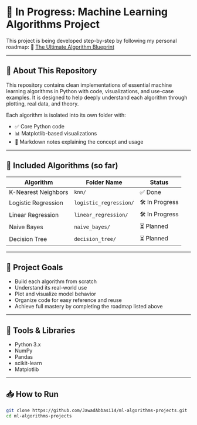 # 🚧 In Progress: Machine Learning Algorithms Project

This project is being developed step-by-step by following my personal roadmap:
🎯 [The Ultimate Algorithm Blueprint](https://jawadabbasi14.github.io/the-ultimate-algorithm-blueprint/)

---

## 📘 About This Repository

This repository contains clean implementations of essential machine learning algorithms in Python with code, visualizations, and use-case examples. It is designed to help deeply understand each algorithm through plotting, real data, and theory.

Each algorithm is isolated into its own folder with:
- ✅ Core Python code
- 📊 Matplotlib-based visualizations
- 🧠 Markdown notes explaining the concept and usage

---

## 📂 Included Algorithms (so far)

| Algorithm            | Folder Name         | Status     |
|----------------------|---------------------|------------|
| K-Nearest Neighbors  | `knn/`              | ✅ Done     |
| Logistic Regression  | `logistic_regression/` | 🛠 In Progress |
| Linear Regression    | `linear_regression/`   | 🛠 In Progress |
| Naive Bayes          | `naive_bayes/`         | ⏳ Planned   |
| Decision Tree        | `decision_tree/`       | ⏳ Planned   |

---

## 📌 Project Goals

- Build each algorithm from scratch  
- Understand its real-world use  
- Plot and visualize model behavior  
- Organize code for easy reference and reuse  
- Achieve full mastery by completing the roadmap listed above

---

## 🧠 Tools & Libraries

- Python 3.x
- NumPy
- Pandas
- scikit-learn
- Matplotlib

---

## 📥 How to Run

```bash
git clone https://github.com/JawadAbbasi14/ml-algorithms-projects.git
cd ml-algorithms-projects
